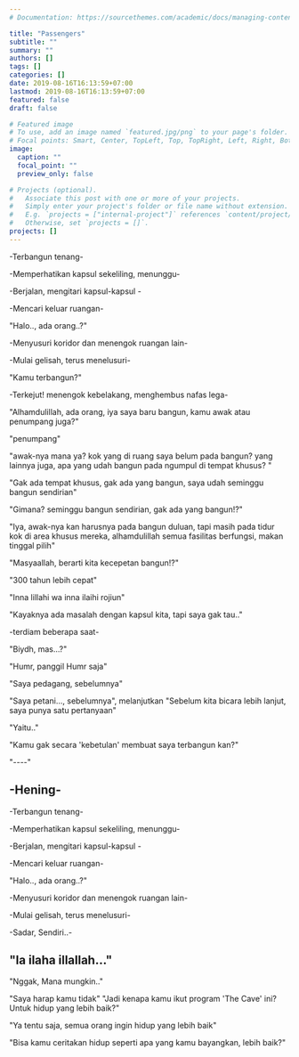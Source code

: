 ```yaml
---
# Documentation: https://sourcethemes.com/academic/docs/managing-content/

title: "Passengers"
subtitle: ""
summary: ""
authors: []
tags: []
categories: []
date: 2019-08-16T16:13:59+07:00
lastmod: 2019-08-16T16:13:59+07:00
featured: false
draft: false

# Featured image
# To use, add an image named `featured.jpg/png` to your page's folder.
# Focal points: Smart, Center, TopLeft, Top, TopRight, Left, Right, BottomLeft, Bottom, BottomRight.
image:
  caption: ""
  focal_point: ""
  preview_only: false

# Projects (optional).
#   Associate this post with one or more of your projects.
#   Simply enter your project's folder or file name without extension.
#   E.g. `projects = ["internal-project"]` references `content/project/deep-learning/index.md`.
#   Otherwise, set `projects = []`.
projects: []
---
```

-Terbangun tenang-

-Memperhatikan kapsul sekeliling, menunggu-

-Berjalan, mengitari kapsul-kapsul -

-Mencari keluar ruangan-

"Halo.., ada orang..?"

-Menyusuri koridor dan menengok ruangan lain-

-Mulai gelisah, terus menelusuri-

"Kamu terbangun?"

-Terkejut! menengok kebelakang, menghembus nafas lega-

"Alhamdulillah, ada orang, iya saya baru bangun, kamu awak atau penumpang 
juga?"

"penumpang"

"awak-nya mana ya? kok yang di ruang saya belum pada bangun? yang lainnya juga, apa yang udah bangun pada ngumpul di tempat khusus?  "

"Gak ada tempat khusus, gak ada yang bangun, saya udah seminggu bangun sendirian"

"Gimana? seminggu bangun sendirian, gak ada yang bangun!?"

"Iya, awak-nya kan harusnya pada bangun duluan, tapi masih pada tidur kok di area khusus mereka, alhamdulillah semua fasilitas berfungsi, makan tinggal pilih"

"Masyaallah, berarti kita kecepetan bangun!?"

"300 tahun lebih cepat"

"Inna lillahi wa inna ilaihi rojiun"

"Kayaknya ada masalah dengan kapsul kita, tapi saya gak tau.."

-terdiam beberapa saat-

"Biydh, mas...?"

"Humr, panggil Humr saja"

"Saya pedagang, sebelumnya"

"Saya petani..., sebelumnya", melanjutkan
"Sebelum kita bicara lebih lanjut, saya punya satu pertanyaan"

"Yaitu.."

"Kamu gak secara 'kebetulan' membuat saya terbangun kan?"

"----"

-Hening-
-----------------------------
-Terbangun tenang-

-Memperhatikan kapsul sekeliling, menunggu-

-Berjalan, mengitari kapsul-kapsul -

-Mencari keluar ruangan-

"Halo.., ada orang..?"

-Menyusuri koridor dan menengok ruangan lain-

-Mulai gelisah, terus menelusuri-

-Sadar, Sendiri..-

"la ilaha illallah..."
--------------------------
"Nggak, Mana mungkin.."

"Saya harap kamu tidak"
"Jadi kenapa kamu ikut program 'The Cave' ini? Untuk hidup yang lebih baik?"

"Ya tentu saja, semua orang ingin hidup yang lebih baik"

"Bisa kamu ceritakan hidup seperti apa yang kamu bayangkan, lebih baik?"
